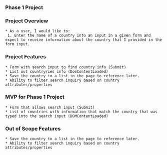 ### Phase 1 Project  ###

### Project Overview
    * As a user, I would like to:
     1. Enter the name of a country into an input in a given form and expect to receive information about the country that I provided in the form input.



### Project Features
    * Form with search input to find country info (Submit)
    * List out country/ies info (DomContentLoaded)
    * Save the country to a list in the page to reference later.
    * Ability to filter search inquiry based on country attributes/properties

### MVP for Phase 1 Project
    * Form that allows search input (Submit)
    * List of countries with information that match the country that was typed into the search input (DOMContentLoaded)

### Out of Scope Features
    * Save the country to a list in the page to reference later.
    * Ability to filter search inquiry based on country attributes/properties